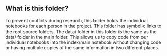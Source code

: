 ## What is this folder?

To prevent conflicts during research,
this folder holds the individual notebooks
for each person in the project. This folder
has symbolic links to the root source
folders. The data/ folder in this folder
is the same as the data/ folder in the main
folder. This allows us to copy code from
our individual notebooks into the index/main
notebook without changing code or having
multiple copies of the same information in
two different places. 